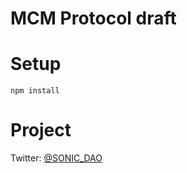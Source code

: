 # MCM Protocol draft

# Setup

```shell
npm install
```

# Project

Twitter: [@SONIC_DAO](https://twitter.com/SONIC_DAO)
